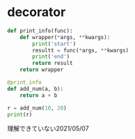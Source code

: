 # decorator

```python
def print_info(func):
    def wrapper(*args, **kwargs):
        print('start')
        resultt = func(*args, **kwargs)
        print('end')
        return result
    return wrapper

@print_info
def add_num(a, b):
    return a + b

r = add_num(10, 20)
print(r)
```

理解できていない2021/05/07

